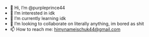 - 👋 Hi, I’m @purpleprince44
- 👀 I’m interested in idk
- 🌱 I’m currently learning idk
- 💞️ I’m looking to collaborate on literally anything, im bored as shit
- 📫 How to reach me: himynameischuk44@gmail.com

<!---
purpleprince44/purpleprince44 is a ✨ special ✨ repository because its `README.md` (this file) appears on your GitHub profile.
You can click the Preview link to take a look at your changes.
--->
